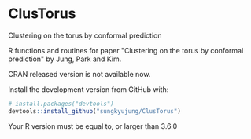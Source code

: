 # ClusTorus
Clustering on the torus by conformal prediction

R functions and routines for paper "Clustering on the torus by conformal prediction" by Jung, Park and Kim. 

CRAN released version is not available now.

Install the development version from GitHub with:

```r
# install.packages("devtools")
devtools::install_github("sungkyujung/ClusTorus")
```

Your R version must be equal to, or larger than 3.6.0
